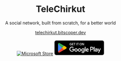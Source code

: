 <div align="center">

# TeleChirkut

A social network, built from scratch, for a better world

<a href="https://telechirkut.bitscoper.dev/">telechirkut.bitscoper.dev</a>
<br />
<br />
<a href="https://apps.microsoft.com/detail/9P8VZN45VV94"><img
        src="https://get.microsoft.com/images/en-us%20dark.svg" height="48" alt="Microsoft Store" /></a>
<a href="https://play.google.com/store/apps/details?id=xyz.telechirkut.pwa"><img
        src="https://raw.githubusercontent.com/bitscoper/bitscoper/main/External_Files/Google_Play.png" height="48"
        alt="Google Play" /></a>

</div>

